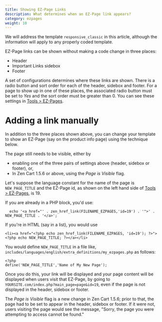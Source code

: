 ```yaml
---
title: Showing EZ-Page Links 
description: What determines when an EZ-Page link appears? 
category: ezpages
weight: 10
---
```


We will address the template `responsive_classic` in this article, 
although the information will apply to any properly coded template.

EZ-Page links can be shown without making a code change in three places: 

- Header
- Important Links sidebox
- Footer 

A set of configurations determines where these links are shown.  There is a radio button and sort order for each of the header,
sidebox and footer.  For a page to show up in one of these places, the
associated radio button must be set to *Yes* and the sort order must be greater than 0.
You can see these settings in [Tools > EZ-Pages](/user/admin_pages/tools/ezpages/). 

# Adding a link manually 

In addition to the three places shown above, you can change your
template to show an EZ-Page (say on the product info page) using the technique below.  

The page still needs to be visible, either by 

- enabling one of the three pairs of settings above (header, sidebox or footer), or, 
- In Zen Cart 1.5.6 or above, using the *Page is Visible* flag. 

Let's suppose the language constant for the 
name of the page is `NEW_PAGE_TITLE` and the EZ-Page id, as shown on 
the left hand side of 
[Tools > EZ-Pages](/user/admin_pages/tools/ezpages/), is 19. 

If you are already in a PHP block, you'd use: 

```
  echo '<a href="' . zen_href_link(FILENAME_EZPAGES,'id=19') . '">' . NEW_PAGE_TITLE . '</a>'; 
```

If you're in HTML (say in a list), you would use 

```
<li><a href="<?php echo zen_href_link(FILENAME_EZPAGES, 'id=19'); ?>"><?php echo NEW_PAGE_TITLE; ?></a></li>
```

You would define `NEW_PAGE_TITLE` in a file like, `includes/languages/english/extra_definitions/my_ezpages.php` as follows:

```
<?php 
define('NEW_PAGE_TITLE','Name of My New Page');
```

Once you do this, your link will be displayed and your page content will be displayed when users visit that EZ-Page, by going to `YOURSITE.com/index.php?main_page=page&id=19`, even if the page is not displayed in the header, sidebox or footer.  

The *Page is Visible* flag is a new change in Zen Cart 1.5.6; prior to that, the page had to be set to appear in the header, sidebox or footer.  If it were not, users visiting the page would see the message, "Sorry, the page you were attempting to access cannot be found."

